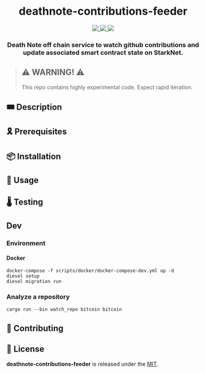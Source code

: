 <div align="center">
  <h1 align="center">deathnote-contributions-feeder</h1>
  <p align="center">
    <a href="https://discord.gg/onlydust">
        <img src="https://img.shields.io/badge/Discord-6666FF?style=for-the-badge&logo=discord&logoColor=white">
    </a>
    <a href="https://twitter.com/intent/follow?screen_name=onlydust_xyz">
        <img src="https://img.shields.io/badge/Twitter-1DA1F2?style=for-the-badge&logo=twitter&logoColor=white">
    </a>
    <a href="https://contributions.onlydust.xyz/">
        <img src="https://img.shields.io/badge/Contribute-6A1B9A?style=for-the-badge&logo=notion&logoColor=white">
    </a>
  </p>
  
  <h3 align="center">Death Note off chain service to watch github contributions and update associated smart contract state on StarkNet.</h3>

</h3>
</div>

> ## ⚠️ WARNING! ⚠️
>
> This repo contains highly experimental code.
> Expect rapid iteration.

## 🎟️ Description

## 🎗️ Prerequisites

## 📦 Installation

## 🔬 Usage

## 🌡️ Testing

## Dev

### Environment

#### Docker

```
docker-compose -f scripts/docker/docker-compose-dev.yml up -d
diesel setup
diesel migration run
```

### Analyze a repository

```
cargo run --bin watch_repo bitcoin bitcoin 
```

## 🫶 Contributing

## 📄 License

**deathnote-contributions-feeder** is released under the [MIT](LICENSE).